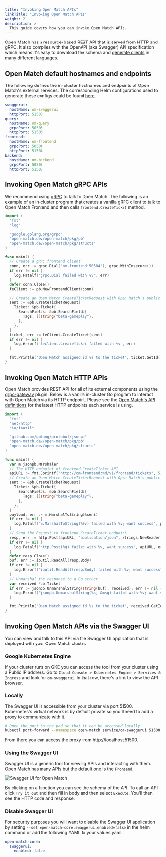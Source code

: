 ```yaml
---
title: "Invoking Open Match APIs"
linkTitle: "Invoking Open Match APIs"
weight: 2
description: >
  This guide covers how you can invoke Open Match APIs.
---
```


Open Match has a resource-based REST API that is served from HTTP and gRPC. It also
complies with the OpenAPI (aka Swagger) API specification which means it's easy to
download the schema and [generate clients](https://swagger.io/tools/swagger-codegen/)
in many different languages.

## Open Match default hostnames and endpoints

The following defines the in-cluster hostnames and endpoints of Open Match's external services. The corresponding Helm configurations used to generate these configs could be found [here](https://github.com/googleforgames/open-match/blob/master/install/helm/open-match/values.yaml).

```yaml
swaggerui:
  hostName: om-swaggerui
  httpPort: 51500
query:
  hostName: om-query
  grpcPort: 50503
  httpPort: 51503
frontend:
  hostName: om-frontend
  grpcPort: 50504
  httpPort: 51504
backend:
  hostName: om-backend
  grpcPort: 50505
  httpPort: 51505
```

## Invoking Open Match gRPC APIs

We recommend using [gRPC](https://grpc.io/) to talk to Open Match.
The following is an example of an in-cluster program that creates a vanilla gRPC client to talk to Open Match Frontend and then calls `frontend.CreateTicket` method.

```go
import (
  "fmt"
  "log"

  "google.golang.org/grpc"
  "open-match.dev/open-match/pkg/pb"
  "open-match.dev/open-match/pkg/structs"
)

func main() {
  // Create a gRPC frontend client
  conn, err := grpc.Dial("om-frontend:50504"), grpc.WithInsecure())
  if err != nil {
    log.Fatalf("grpc.Dial failed with %v", err)
  }
  defer conn.Close()
  feClient := pb.NewFrontendClient(conn)

  // Create an Open Match CreateTicketRequest with Open Match's public package
  sent := &pb.CreateTicketRequest{
    Ticket: &pb.Ticket{
      SearchFields: &pb.SearchFields{
        Tags: []string{"beta-gameplay"},
      },
    },
  }
  ticket, err := feClient.CreateTicket(sent)
  if err != nil {
    log.Errorf("feClient.CreateTicket failed with %v", err)
  }

  fmt.Println("Open Match assigned id %s to the ticket", ticket.GetId())
}
```

## Invoking Open Match HTTP APIs

Open Match provides REST API for all of its external components using the [grpc-gateway](https://github.com/grpc-ecosystem/grpc-gateway) plugin.
Below is a vanilla in-cluster Go program to interact with Open Match via its HTTP endpoint. Please see the [Open Match's API definitions](https://github.com/googleforgames/open-match/tree/master/api) for the latest HTTP endpoints each service is using.

```go
import (
  "fmt"
  "net/http"
  "io/ioutil"

  "github.com/golang/protobuf/jsonpb"
  "open-match.dev/open-match/pkg/pb"
  "open-match.dev/open-match/pkg/structs"
)

func main() {
  var m jsonpb.Marshaler
  // The HTTP endpoint of frontend.CreateTicket API
  apiURL := fmt.Sprintf("http://om-frontend:%d/v1/frontend/tickets", 51504)
  // Create an Open Match CreateTicketRequest with Open Match's public package
  sent := &pb.CreateTicketRequest{
    Ticket: &pb.Ticket{
      SearchFields: &pb.SearchFields{
        Tags: []string{"beta-gameplay"},
      },
    },
  }
  payload, err := m.MarshalToString(&sent)
  if err != nil {
    log.Fatalf("m.MarshalToString(%#v) failed with %v; want success", payload, err)
  }
  // Send the Request to frontend.CreateTicket endpoint
  resp, err := http.Post(apiURL, "application/json", strings.NewReader(payload))
  if err != nil {
    log.Fatalf("http.Post(%q) failed with %v, want success", apiURL, err)
  }
  defer resp.Close()
  buf, err := ioutil.ReadAll(resp.Body)
  if err != nil {
    log.Errorf("ioutil.ReadAll(resp.Body) failed with %v; want success", err)
  }
  // Unmarshal the response to a Go struct
  var received *pb.Ticket
  if err := jsonpb.UnmarshalString(string(buf), received); err != nil {
    log.Errorf("jsonpb.UnmarshalString(%s, &msg) failed with %v; want success", buf, err)
  }

  fmt.Println("Open Match assigned id %s to the ticket", received.GetId())
}
```

## Invoking Open Match APIs via the Swagger UI

You can view and talk to this API via the Swagger UI application that is deployed with your Open Match cluster.

### Google Kubernetes Engine

If your cluster runs on GKE you can access the tool from your cluster using a Public IP address.
Go to `Cloud Console > Kubernetes Engine > Services & Ingress` and look for `om-swaggerui`.
In that row, there's a link to view the API browser.

### Locally

The Swagger UI is accessible from your cluster via port 51500. Kubernetes's virtual network is by default private so you'll need to add a proxy to communicate with it.

```bash
# Open the port to the pod so that it can be accessed locally.
kubectl port-forward --namespace open-match service/om-swaggerui 51500:51500
```

From there you can access the proxy from http://localhost:51500.

### Using the Swagger UI

Swagger UI is a generic tool for viewing APIs and interacting with them.
Open Match has many APIs but the default one is the `Frontend`.

![Swagger UI for Open Match](../../../images/guides/api-swaggerui.png)

By clicking on a function you can see the schema of the API. To call an API click
`Try it out` and then fill in body and then select `Execute`. You'll then see the
HTTP code and response.

### Disable Swagger UI

For security purposes you will want to disable the Swagger UI application by setting
`--set open-match-core.swaggerui.enabled=false` in the helm command or add the following
YAML to your values.yaml.

```yaml
open-match-core:
  swaggerui:
    enabled: false
```
